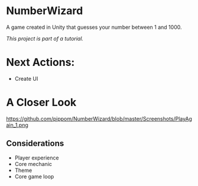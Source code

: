 # NumberWizard
A game created in Unity that guesses your number between 1 and 1000. 

*This project is part of a tutorial.*

# Next Actions:
- Create UI

# A Closer Look
https://github.com/pippom/NumberWizard/blob/master/Screenshots/PlayAgain_1.png

## Considerations
- Player experience
- Core mechanic
- Theme
- Core game loop
